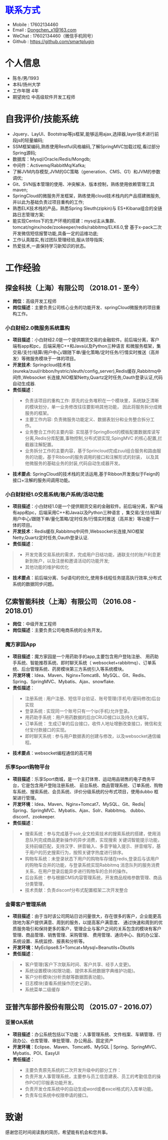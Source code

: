 # <label style="color:blue">联系方式</label>
* Mobile : 17602134460
* Email : Dongchen_x1@163.com
* WeChat : 17602134460（微信手机同号）
* Github : https://github.com/smartplugin


# 个人信息
* 陈冬/男/1993
* 本科/扬州大学
* 工作年限 4年
* 期望岗位 中高级软件开发工程师


# 自我评价/技能系统
* Jquery、LayUI、Bootstrap等js框架,能够运用ajax,选择器,layer技术进行前段js的轻量编码;
* SSM框架编码,熟练使用Restful风格编码,了解SpringMVC加载过程,看过部分Spring源码;
* 数据库：Mysql/Oracle/Redis/Mongdb;
* 中间件：Activemq/RabbitMq/Kafka;
* 了解JVM内存模型,JVM的GC策略（generation、CMS、G1）和JVM的参数调优;
* Git、SVN版本管理的使用、冲突解决、版本控制，熟练使用依赖管理工具maven;
* SpringCloud的微服务开发框架，熟练使用cloud技术栈内的产品搭建微服务,并以此为基础负责过项目重构的工作;
* 熟悉ELK技术栈的产品，熟悉Spring Sleuth(zipkin)与 ES+Kibana组合的全链路日志管理方案;
* 能实现Centos下的生产环境的搭建：mysql主从集群、tomcat/nginx/node/zookeeper/redis/rabbitmq/ELK6.0,曾
  基于x-pack二次开发微信短信报警功能,具备一定的运维功底;
* 工作认真踏实,有过团队管理经验,服从领导指挥;
* 热爱技术,一直保持学习新知识的状态。


# 工作经验 
## 探金科技（上海）有限公司 （2018.01 - 至今）
* **岗位**：高级开发工程师
* **岗位描述**：主要负责公司核心业务的功能开发、springCloud微服务的项目重构工作。


### 小白财经2.0微服务系统重构
* **项目描述**：小白财经2.0是一个提供期货交易的金融软件。前后端分离，客户端有app和pc，后端采用C++和Java以及Python三种语言
  和微服务框架，集交易/支付/结算/用户中心/跟随下单/量化策略/定时任务/行情实时推送（高并发）等微服务模块于一体的项目。
* **开发技术**: Springcloud技术栈(eureka/zuul/ribbon/hystric/sleuth/config_server),Redis缓存,Rabbitmq中间件,Websocket
  长连接,NIO框架Netty,Quartz定时任务,Oauth登录认证,代码自动生成器.
* **责任描述**：
> * 负责该项目的重构工作: 原先的业务堆积在一个模块里，系统缺乏清晰的模块划分，单一业务修改往往要影响其他功能，
    因此将服务拆分成微服务的框架。
> * 主要工作内容: 负责微服务功能定义、数据表划分和业务整合拆分工作。
> * 业务整合工作的主要内容: 实现基于SpringBoot的模板配置数据库读写分离,Redis分库配置,事物控制,分布式锁实现,SpingMVC
    的核心配置,拦截器注解配置。
> * 业务拆分工作的主要内容，基于Sprincloud完成zuul组合服务和路由服务的功能，基于Ribbon的服务调用的接口和注解形式的封装，
    以及其他微服务的基础业务的封装,代码自动生成器开发。
* **技术要点**: SpringCloud的技术栈的灵活运用,基于Ribbon开发类似于Feign的接口+注解的服务间调用功能。


### 小白财财经1.0交易系统/账户系统/活动功能
* **项目描述**：小白财经1.0是一个提供期货交易的金融软件。前后端分离，客户端有app和pc，后端采用C++和Java以及Python三种语言
  ，集交易/支付/结算/用户中心/跟随下单/量化策略/定时任务/行情实时推送（高并发）等功能于一体的项目。
* **开发技术**：Redis缓存,Rabbitmq中间件,Websocket长连接,NIO框架Netty,Quartz定时任务,Oauth登录认证.
* **责任描述**：
> * 开发完善交易系统的需求，完成用户日结功能，通联支付的账户利息更新到账户，以及注册和邀请活动的功能开发;
> * 其他功能的维护和优化
* **技术要点**：前后端分离、Sql语句的优化,使用多线程任务提高执行效率,分布式系统的数据同步问题。



## 亿索智能科技（上海）有限公司 （2016.08 - 2018.01）
* **岗位**：中级开发工程师
* **岗位描述**：主要负责公司电商系统的业务开发。


### 魔方家园App
* **项目描述**：魔方家园是一个用药助手的app,主要包含用户登陆注册、 用药助手系统、智能推荐系统、即时聊天系统（
websocket+rabbitmq）、订单系统、后台管理系统、药房模块第三方系统引入等系统模块。
* **开发环境**：Idea、Maven、Nginx+Tomcat8、MySQL、Git、Redis、Spring、SpringMVC、Mybatis、Ajax、snowflake.
* **责任描述**：
> * 注册系统 : 用户注册、短信平台验证、账号管理(手机号/密码修改)后台实现
> * 登录系统 : 实现同一个账号只有一个ip(手机)允许登录。
> * 用药助手系统：用户用药数据的后台CRUD接口以及持久化编写。
> * 订单系统： 生成订单的后台接口，收件人地址增删改查接口，微信和支付宝付款接口的实现。
> * 即时聊天系统 : 参与用户数据表的创建与修改，以及websocket通信编程。
* **技术要点**：websocket编程通信的高可用


### 乐享Sport购物平台
* **项目描述**：乐享Sport商城，是一个主打体育、运动用品销售的电子商务平台，它是包含用户登陆注册系统、
前台系统、商品管理系统、订单系统、购物车系统、搜索系统、会员系统、评价分级系统的分布式项目，使用dubbo
框架进行管理。
* **开发环境**：Idea、Maven、Nginx+Tomcat7、MySQL、Git、Redis| Spring、SpringMVC、Mybatis、Ajax、Solr、Rabbitmq、
  dubbo、disconf、zookeeper.
* **责任描述**：
> * 搜索系统：参与完成基于solr,全文检索技术的搜索系统的搭建，使用消息队列完成商品更新操作的异步消费，实现搜索
    关键词智能提示功能，支持前缀匹配，支持汉字、拼音输入、多音字输入提示、拼音缩写，基于用户的历史搜索行为，按照关键字热度进行排序。
> * 购物车系统：未登录状态下用户的购物车存储在redis,登录后与该用户的购物车合并的功能，与登录系统实现Rabbitmq
    消息队列的服务消费关系，在用户登录后能异步进行购物车的合并的操作。
> * 后台系统：参与根据CMS内容管理系统，开发商品规格参数管理、商品分类管理，
> * 技术贡献：负责disconf分布式配置框架二次开发整合


### 金霄客户管理系统
* **项目描述**：由于当时该公司网站日访问量很大，存在很多的客户，企业能更高效地为客户提供满意、周到的服务，以提高客户满意度、
  通过快速和周到的优质服务吸引和保持更多的客户，管理企业与客户之间的关系包含的模块有客户管理、商品管理、销售管理、采购管理、
  费用管理、通讯中心、我的办公室、系统设置、系统监控、报表和分析等。
* **开发环境**：MyEclipse8.5+Tomcat+Mysql+Beanutils+Dbutils
* **责任描述**：
> * 客户管理(客户下次联系时间、客户共享、经手人变更)。
> * 系统设置模块(权限功能、提供本系统数据字典维护功能)。
> * 客户分析模块(分析贡献等数据图表功能)。
> * 日志模块(查看系统操作历史记录)。
> * 系统菜单二级缓存


## 亚普汽车部件股份有限公司 （2015.07 - 2016.07）
 
### 亚普OA系统
* **项目描述**：办公系统包括以下功能：人事管理系统、文件档案、车辆管理、行政办公、仓库管理、审批管理、办公用品、固定资产
* **开发环境**：Eclipse、Maven、Tomcat6、MySQL | Spring、SpringMVC、Mybatis、POI、EasyUI
* **责任描述**：
> * 主要负责原先系统的二次开发升级中的部分工作：
> * 负责开发人事管理系统，主要参与员工信息建表、员工的考勤信息的操作POI打印报表功能开发。
> * 负责开发仓库系统中的自动生成word或者excel格式的入库单功能。
> * 负责车位系统中权限申请的接口。



# 致谢
感谢您花时间阅读我的简历，希望能有机会和您共事。

